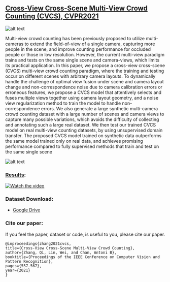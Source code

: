 ## [Cross-View Cross-Scene Multi-View Crowd Counting (CVCS), CVPR2021](https://openaccess.thecvf.com/content/CVPR2021/papers/Zhang_Cross-View_Cross-Scene_Multi-View_Crowd_Counting_CVPR_2021_paper.pdf)

![alt text](http://visal.cs.cityu.edu.hk/wp/wp-content/uploads/pipeline-1.jpg)

Multi-view crowd counting has been previously proposed to utilize multi-cameras to extend the field-of-view of a single camera, capturing more people in the scene, and improve counting performance for occluded people or those in low resolution. However, the current multi-view paradigm trains and tests on the same single scene and camera-views, which limits its practical application. In this paper, we propose a cross-view cross-scene (CVCS) multi-view crowd counting paradigm, where the training and testing occur on different scenes with arbitrary camera layouts. To dynamically handle the challenge of optimal view fusion under scene and camera layout change and non-correspondence noise due to camera calibration errors or erroneous features, we propose a CVCS model that attentively selects and fuses multiple views together using camera layout geometry, and a noise view regularization method to train the model to handle non-correspondence errors. We also generate a large synthetic multi-camera crowd counting dataset with a large number of scenes and camera views to capture many possible variations, which avoids the difficulty of collecting and annotating such a large real dataset. We then test our trained CVCS model on real multi-view counting datasets, by using unsupervised domain transfer. The proposed CVCS model trained on synthetic data outperforms the same model trained only on real data, and achieves promising performance compared to fully supervised methods that train and test on the same single scene

![alt text](http://visal.cs.cityu.edu.hk/wp/wp-content/uploads/model.jpg)

### [Results](http://visal.cs.cityu.edu.hk/demos/cvcs_results/):

   [![Watch the video](https://img.youtube.com/vi/9dDvp92zNfY/hqdefault.jpg)](https://youtu.be/9dDvp92zNfY)

### Dataset Download:

- [Google Drive](https://drive.google.com/drive/folders/1fcUM4sXOdW-TJa2exLrwhxjvZ6lTbh-4?usp=sharing)
   
### Cite our paper:
   If you feel the paper, dataset or code, is useful to you, please cite our paper.
   
    @inproceedings{zhang2021cvcs,
    title={Cross-View Cross-Scene Multi-View Crowd Counting},
    author={Zhang, Qi, Lin, Wei, and Chan, Antoni B},
    booktitle={Proceedings of the IEEE Conference on Computer Vision and Pattern Recognition},
    pages={557-567},
    year={2021}
    }

